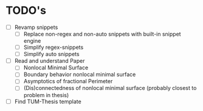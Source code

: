 # TODO's

- [ ] Revamp snippets
  - [ ] Replace non-regex and non-auto snippets with built-in snippet engine 
  - [ ] Simplify regex-snippets
  - [ ] Simplify auto snippets
- [ ] Read and understand Paper
  - [ ] Nonlocal Minimal Surface
  - [ ] Boundary behavior nonlocal minimal surface
  - [ ] Asymptotics of fractional Perimeter
  - [ ] (Dis)connectedness of nonlocal minimal surface (probably closest to problem in
    thesis) 
- [ ] Find TUM-Thesis template

